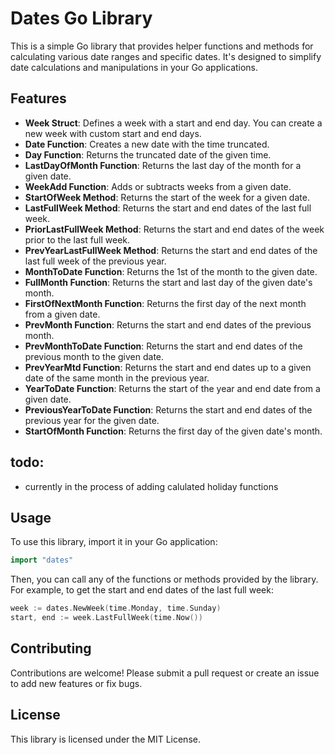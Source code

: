 # Dates Go Library
This is a simple Go library that provides helper functions and methods for calculating various date ranges and specific dates. It's designed to simplify date calculations and manipulations in your Go applications.

## Features

- **Week Struct**: Defines a week with a start and end day. You can create a new week with custom start and end days.
- **Date Function**: Creates a new date with the time truncated.
- **Day Function**: Returns the truncated date of the given time.
- **LastDayOfMonth Function**: Returns the last day of the month for a given date.
- **WeekAdd Function**: Adds or subtracts weeks from a given date.
- **StartOfWeek Method**: Returns the start of the week for a given date.
- **LastFullWeek Method**: Returns the start and end dates of the last full week.
- **PriorLastFullWeek Method**: Returns the start and end dates of the week prior to the last full week.
- **PrevYearLastFullWeek Method**: Returns the start and end dates of the last full week of the previous year.
- **MonthToDate Function**: Returns the 1st of the month to the given date.
- **FullMonth Function**: Returns the start and last day of the given date's month.
- **FirstOfNextMonth Function**: Returns the first day of the next month from a given date.
- **PrevMonth Function**: Returns the start and end dates of the previous month.
- **PrevMonthToDate Function**: Returns the start and end dates of the previous month to the given date.
- **PrevYearMtd Function**: Returns the start and end dates up to a given date of the same month in the previous year.
- **YearToDate Function**: Returns the start of the year and end date from a given date.
- **PreviousYearToDate Function**: Returns the start and end dates of the previous year for the given date.
- **StartOfMonth Function**: Returns the first day of the given date's month.

## todo:
- currently in the process of adding calulated holiday functions

## Usage

To use this library, import it in your Go application:

```go
import "dates"
```

Then, you can call any of the functions or methods provided by the library. For example, to get the start and end dates of the last full week:

```go
week := dates.NewWeek(time.Monday, time.Sunday)
start, end := week.LastFullWeek(time.Now())
```

## Contributing

Contributions are welcome! Please submit a pull request or create an issue to add new features or fix bugs.

## License

This library is licensed under the MIT License.
